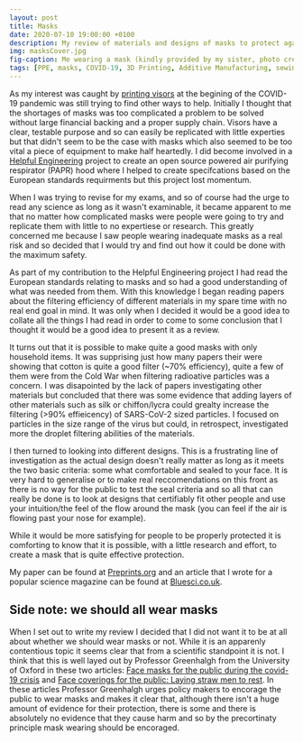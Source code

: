 ```yaml
---
layout: post
title: Masks
date: 2020-07-10 19:00:00 +0100
description: My review of materials and designs of masks to protect against COVID-19
img: masksCover.jpg
fig-caption: Me wearing a mask (kindly provided by my sister, photo credits to [Imogen Arden-Jones](http://instagram.com/imydoesmed))
tags: [PPE, masks, COVID-19, 3D Printing, Additive Manufacturing, sewing, materials, designs]
---
```

As my interest was caught by [printing visors]({{site.baseurl}}/2020-07-10-3D-Printing-and-the-PPE-Shortage) at the begining of the COVID-19 pandemic was still trying to find other ways to help. Initially I thought that the shortages of masks was too complicated a problem to be solved without large financial backing and a proper supply chain. Visors have a clear, testable purpose and so can easily be replicated with little experties but that didn't seem to be the case with masks which also seemed to be too vital a piece of equipment to make half heartedly. I did become involved in a [Helpful Engineering](https://www.helpfulengineering.org/) project to create an open source powered air purifying respirator (PAPR) hood where I helped to create specifcations based on the European standards requirments but this project lost momentum. 

When I was trying to revise for my exams, and so of course had the urge to read any science as long as it wasn't examinable, it became apparent to me that no matter how complicated masks were people were going to try and replicate them with little to no expertiese or research. This greatly concerned me because I saw people wearing inadequate masks as a real risk and so decided that I would try and find out how it could be done with the maximum safety.

As part of my contribution to the Helpful Engineering project I had read the European standards relating to masks and so had a good understanding of what was needed from them. With this knowledge I began reading papers about the filtering efficiency of different materials in my spare time with no real end goal in mind. It was only when I decided it would be a good idea to collate all the things I had read in order to come to some conclusion that I thought it would be a good idea to present it as a review. 

It turns out that it is possible to make quite a good masks with only household items. It was supprising just how many papers their were showing that cotton is quite a good filter (~70% efficiency), quite a few of them were from the Cold War when filtering radioative particles was a concern. I was disapointed by the lack of papers investigating other materials but concluded that there was some evidence that adding layers of other materials such as silk or chiffon/lycra could grealty increase the filtering (>90% effieicency) of SARS-CoV-2 sized particles. I focused on particles in the size range of the virus but could, in retrospect, investigated more the droplet filtering abilities of the materials. 

I then turned to looking into different designs. This is a frustrating line of investigation as the actual design doesn't really matter as long as it meets the two basic criteria: some what comfortable and sealed to your face. It is very hard to generalise or to make real reccomendations on this front as there is no way for the public to test the seal criteria and so all that can really be done is to look at designs that certifiably fit other people and use your intuition/the feel of the flow around the mask (you can feel if the air is flowing past your nose for example). 

While it would be more satisfying for people to be properly protected it is comforting to know that it is possible, with a little research and effort, to create a mask that is quite effective protection.

My paper can be found at [Preprints.org](https://www.preprints.org/manuscript/202006.0132/v1) and an article that I wrote for a popular science magazine can be found at [Bluesci.co.uk](https://www.bluesci.co.uk/posts/helping-on-the-homefront-homemade-face-masks-and-how-to-make-them-better). 


## Side note: we **should** all wear masks
When I set out to write my review I decided that I did not want it to be at all about whether we should wear masks or not. While it is an apparenly contentious topic it seems clear that from a scientific standpoint it is not. I think that this is well layed out by Professor Greenhalgh from the University of Oxford in these two articles: [Face masks for the public during the covid-19 crisis](https://www.bmj.com/content/369/bmj.m1435) and [Face coverings for the public: Laying straw men to rest](https://onlinelibrary.wiley.com/doi/10.1111/jep.13415). In these articles Professor Greenhalgh urges policy makers to encorage the public to wear masks and makes it clear that, although there isn't a huge amount of evidence for their protection, there is some and there is absolutely no evidence that they cause harm and so by the precortinaty principle mask wearing should be encoraged.
